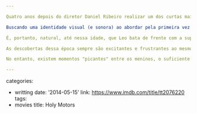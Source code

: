 ```yaml
---

Quatro anos depois do diretor Daniel Ribeiro realizar um dos curtas mais concisos e injustamente chamados de polêmicos a respeito da paixão de um garoto cego por um aluno novo da escola, eis que o mesmo Daniel Ribeiro dirige e escreve com os mesmos atores principais a versão em longa metragem dessa história, e se isso geralmente é uma péssima ideia por tentar alongar uma ideia que só funciona por dezessete minutos, nesse caso o resultado é no mínimo cativante.

Buscando uma identidade visual (e sonora) ao abordar pela primeira vez Leonardo (Ghilherme Lobo) e sua amiga Giovana (Tess Amorim) de cima, estirados em torno da piscina, essa cena inicia no escuro com o som das ondas geradas pelo braço de Leo na água. O filme se esquece de usar essa mesma rima em diversos momentos apropriados, mas usa outra, essa muito mais eficiente: mostra seus personagens apenas das pernas para cima, como se andassem nas nuvens, além de diminuir a profundidade de campo sempre que possível, focando muitas vezes em um único ponto. Isso não é cegueira, mas para quem enxerga, consegue extrair muito da visão de mundo de Leo, que depende muitas vezes da ajuda dos outros para realizar alguma ação simples, mas evita, sempre que possível, transparecer sua dependência.

É, portanto, natural, até nessa idade, que Leo bata de frente com a super-proteção dos pais, que, sim, usam a deficiência visual do filho como um motivo presente, embora nem sempre dito. Já na escola ocorre justamente o contrário, pois sua deficiência sempre vira motivo ou de compaixão ou de brincadeiras. Dessa forma, se seus colegas costumam praticar o bullying nosso de cada dia, sua amiga Giovana se preocupa em demasiado com o amigo, talvez por gostar dele mais do que como um amigo. De toda forma, é compreensível que a vinda de Gabriel (Fabio Audi) dê essa sensação de novos ares, pois este não está acostumado com os "temas proibidos" de serem abordados com pessoas com essa limitação (como perguntar se viu um vídeo no YouTube).

As descobertas dessa época sempre são excitantes e frustrantes ao mesmo tempo, e o filme consegue demonstrar isso de uma maneira equilibrada com o triângulo amoroso entre Léo, Giovana e Gabriel. Digo "triângulo" porque o roteiro evita criar complicações a respeito de uma quarta personagem, e com isso perde densidade. Talvez a relação nessas uma hora e meia de filme seja equilibrada demais, pois evita justamente as questões que poderiam estar presentes dos espectadores do curta-metragem (onde está o depois?), o que pode soar até um tanto covarde.

No entanto, existem momentos "picantes" entre os meninos, o suficiente para fazer sair dos buracos mais escuros os moralistas de plantão. Porém, diferente do quasi-soft-porn Azul é a Cor Mais Quente, essa transição de sentimentos e sensações soa tão natural e tão de acordo com o ritmo do amarrado roteiro, que consegue explicar esse triângulo amoroso usando um eclipse, que esses momentos não são apenas esperados, mas até desejados. Afinal de contas, quem não quer sentir o prazer de ver pessoas decentes em busca de sua própria felicidade?

---
```

categories:
- writting
date: '2014-05-15'
link: https://www.imdb.com/title/tt2076220
tags:
- movies
title: Holy Motors
